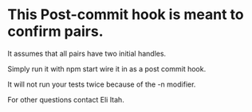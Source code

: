 # This Post-commit hook is meant to confirm pairs.

It assumes that all pairs have two initial handles.

Simply run it with npm start wire it in as a post commit hook.

It will not run your tests twice because of the -n modifier.

For other questions contact Eli Itah.
